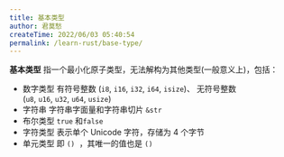 ```yaml
---
title: 基本类型
author: 君莫愁
createTime: 2022/06/03 05:40:54
permalink: /learn-rust/base-type/
---
```


**基本类型** 指一个最小化原子类型，无法解构为其他类型(一般意义上)，包括：

- 数字类型
有符号整数 (`i8`, `i16`, `i32`, `i64`, `isize`)、 无符号整数 (`u8`, `u16`, `u32`, `u64`, `usize`)
- 字符串
字符串字面量和字符串切片 `&str`
- 布尔类型
`true` 和`false`
- 字符类型
表示单个 Unicode 字符，存储为 4 个字节
- 单元类型
即 `()`  ，其唯一的值也是 `()`
